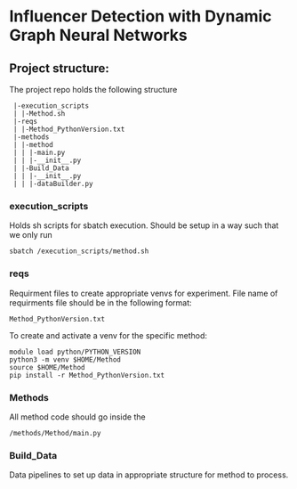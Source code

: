 # Influencer Detection with Dynamic Graph Neural Networks 

## Project structure: 

The project repo holds the following structure
```
 |-execution_scripts
 | |-Method.sh
 |-reqs
 | |-Method_PythonVersion.txt
 |-methods
 | |-method
 | | |-main.py
 | | |-__init__.py
 | |-Build_Data
 | | |-__init__.py
 | | |-dataBuilder.py

```

### execution_scripts
Holds sh scripts for sbatch execution. 
Should be setup in a way such that we only run 

```
sbatch /execution_scripts/method.sh
```

### reqs

Requirment files to create appropriate venvs for experiment. File name of requirments file should be in the following format: 

```
Method_PythonVersion.txt
```

To create and activate a venv for the specific method: 

```
module load python/PYTHON_VERSION
python3 -m venv $HOME/Method
source $HOME/Method
pip install -r Method_PythonVersion.txt
```

### Methods 

All method code should go inside the 

```
/methods/Method/main.py
```


### Build_Data

Data pipelines to set up data in appropriate structure for method to process. 

